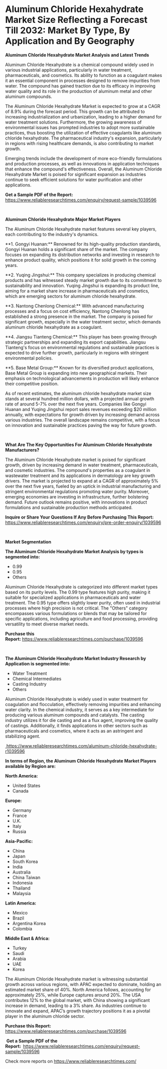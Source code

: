 <p><h1>Aluminum Chloride Hexahydrate Market Size Reflecting a Forecast Till 2032: Market By Type, By Application and By Geography</h1></p><p><strong>Aluminum Chloride Hexahydrate Market Analysis and Latest Trends</strong></p>
<p><p>Aluminum Chloride Hexahydrate is a chemical compound widely used in various industrial applications, particularly in water treatment, pharmaceuticals, and cosmetics. Its ability to function as a coagulant makes it an essential component in processes designed to remove impurities from water. The compound has gained traction due to its efficacy in improving water quality and its role in the production of aluminum metal and other aluminum compounds.</p><p>The Aluminum Chloride Hexahydrate Market is expected to grow at a CAGR of 8.9% during the forecast period. This growth can be attributed to increasing industrialization and urbanization, leading to a higher demand for water treatment solutions. Furthermore, the growing awareness of environmental issues has prompted industries to adopt more sustainable practices, thus boosting the utilization of effective coagulants like aluminum chloride hexahydrate. The pharmaceutical industry's expansion, particularly in regions with rising healthcare demands, is also contributing to market growth.</p><p>Emerging trends include the development of more eco-friendly formulations and production processes, as well as innovations in application techniques that enhance the compound's effectiveness. Overall, the Aluminum Chloride Hexahydrate Market is poised for significant expansion as industries continue to seek efficient solutions for water purification and other applications.</p></p>
<p><strong>Get a Sample PDF of the Report:&nbsp;</strong> <a href="https://www.reliableresearchtimes.com/enquiry/request-sample/1039596?utm_campaign=3585&utm_medium=2&utm_source=Github&utm_content=ia&utm_term=02042025&utm_id=aluminum-chloride-hexahydrate">https://www.reliableresearchtimes.com/enquiry/request-sample/1039596</a></p>
<p>&nbsp;</p>
<p><strong>Aluminum Chloride Hexahydrate Major Market Players</strong></p>
<p><p>The Aluminum Chloride Hexahydrate market features several key players, each contributing to the industry's dynamics. </p><p>**1. Gongyi Huanan:** Renowned for its high-quality production standards, Gongyi Huanan holds a significant share of the market. The company focuses on expanding its distribution networks and investing in research to enhance product quality, which positions it for solid growth in the coming years.</p><p>**2. Yuqing Jingshui:** This company specializes in producing chemical products and has witnessed steady market growth due to its commitment to sustainability and innovation. Yuqing Jingshui is expanding its product line, aiming for a market share increase in pharmaceuticals and cosmetics, which are emerging sectors for aluminum chloride hexahydrate.</p><p>**3. Nantong Chenlong Chemical:** With advanced manufacturing processes and a focus on cost efficiency, Nantong Chenlong has established a strong presence in the market. The company is poised for significant growth, especially in the water treatment sector, which demands aluminum chloride hexahydrate as a coagulant.</p><p>**4. Jiangsu Tianteng Chemical:** This player has been growing through strategic partnerships and expanding its export capabilities. Jiangsu Tianteng's focus on environmental regulations and sustainable practices is expected to drive further growth, particularly in regions with stringent environmental policies.</p><p>**5. Base Metal Group:** Known for its diversified product applications, Base Metal Group is expanding into new geographical markets. Their emphasis on technological advancements in production will likely enhance their competitive position.</p><p>As of recent estimates, the aluminum chloride hexahydrate market size stands at several hundred million dollars, with a projected annual growth rate of around 5-7% over the next five years. Companies like Gongyi Huanan and Yuqing Jingshui report sales revenues exceeding $20 million annually, with expectations for growth driven by increasing demand across various industries. The overall landscape remains competitive, with a focus on innovation and sustainable practices paving the way for future growth.</p></p>
<p>&nbsp;</p>
<p><strong>What Are The Key Opportunities For Aluminum Chloride Hexahydrate Manufacturers?</strong></p>
<p><p>The Aluminum Chloride Hexahydrate market is poised for significant growth, driven by increasing demand in water treatment, pharmaceuticals, and cosmetic industries. The compound's properties as a coagulant in wastewater treatment and its applications in dermatology are key growth drivers. The market is projected to expand at a CAGR of approximately 5% over the next five years, fueled by an uptick in industrial manufacturing and stringent environmental regulations promoting water purity. Moreover, emerging economies are investing in infrastructure, further bolstering demand. Future outlook remains positive, with innovations in product formulations and sustainable production methods anticipated.</p></p>
<p><strong>Inquire or Share Your Questions If Any Before Purchasing This Report:</strong> <a href="https://www.reliableresearchtimes.com/enquiry/pre-order-enquiry/1039596?utm_campaign=3585&utm_medium=2&utm_source=Github&utm_content=ia&utm_term=02042025&utm_id=aluminum-chloride-hexahydrate">https://www.reliableresearchtimes.com/enquiry/pre-order-enquiry/1039596</a></p>
<p>&nbsp;</p>
<p><strong>Market Segmentation</strong></p>
<p><strong>The Aluminum Chloride Hexahydrate Market Analysis by types is segmented into:</strong></p>
<p><ul><li>0.99</li><li>0.95</li><li>Others</li></ul></p>
<p><p>Aluminum Chloride Hexahydrate is categorized into different market types based on its purity levels. The 0.99 type features high purity, making it suitable for specialized applications in pharmaceuticals and water treatment. The 0.95 type offers slightly lower purity, often used in industrial processes where high precision is not critical. The "Others" category encompasses various formulations or blends that may be tailored for specific applications, including agriculture and food processing, providing versatility to meet diverse market needs.</p></p>
<p><strong>Purchase this Report:&nbsp;</strong><a href="https://www.reliableresearchtimes.com/purchase/1039596?utm_campaign=3585&utm_medium=2&utm_source=Github&utm_content=ia&utm_term=02042025&utm_id=aluminum-chloride-hexahydrate">https://www.reliableresearchtimes.com/purchase/1039596</a></p>
<p>&nbsp;</p>
<p><strong>The Aluminum Chloride Hexahydrate Market Industry Research by Application is segmented into:</strong></p>
<p><ul><li>Water Treatment</li><li>Chemical Intermediates</li><li>Casting Industry</li><li>Others</li></ul></p>
<p><p>Aluminum Chloride Hexahydrate is widely used in water treatment for coagulation and flocculation, effectively removing impurities and enhancing water clarity. In the chemical industry, it serves as a key intermediate for producing various aluminum compounds and catalysts. The casting industry utilizes it for die casting and as a flux agent, improving the quality of castings. Additionally, it finds applications in other sectors such as pharmaceuticals and cosmetics, where it acts as an astringent and stabilizing agent.</p></p>
<p><a href="https://www.reliableresearchtimes.com/aluminum-chloride-hexahydrate-r1039596?utm_campaign=3585&utm_medium=2&utm_source=Github&utm_content=ia&utm_term=02042025&utm_id=aluminum-chloride-hexahydrate">&nbsp;https://www.reliableresearchtimes.com/aluminum-chloride-hexahydrate-r1039596</a></p>
<p><strong>In terms of Region, the Aluminum Chloride Hexahydrate Market Players available by Region are:</strong></p>
<p>
    <p> <strong> North America: </strong>
        <ul>
            <li>United States</li>
            <li>Canada</li>
        </ul>
        </p> 
    <p> <strong> Europe: </strong>
        <ul>
            <li>Germany</li>
            <li>France</li>
            <li>U.K.</li>
            <li>Italy</li>
            <li>Russia</li>
        </ul>
        </p> 
    <p> <strong> Asia-Pacific: </strong>
        <ul>
            <li>China</li>
            <li>Japan</li>
            <li>South Korea</li>
            <li>India</li>
            <li>Australia</li>
            <li>China Taiwan</li>
            <li>Indonesia</li>
            <li>Thailand</li>
            <li>Malaysia</li>
        </ul>
        </p> 
    <p> <strong> Latin America: </strong>
        <ul>
            <li>Mexico</li>
            <li>Brazil</li>
            <li>Argentina Korea</li>
            <li>Colombia</li>
        </ul>
        </p> 
    <p> <strong> Middle East & Africa: </strong>
        <ul>
            <li>Turkey</li>
            <li>Saudi</li>
            <li>Arabia</li>
            <li>UAE</li>
            <li>Korea</li>
        </ul>
    </p>
    </p>
<p><p>The Aluminum Chloride Hexahydrate market is witnessing substantial growth across various regions, with APAC expected to dominate, holding an estimated market share of 40%. North America follows, accounting for approximately 25%, while Europe captures around 20%. The USA contributes 12% to the global market, with China showing a significant increase in demand, leading to a 3% share. As industries continue to innovate and expand, APAC’s growth trajectory positions it as a pivotal player in the aluminum chloride sector.</p></p>
<p><strong>Purchase this Report: </strong><a href="https://www.reliableresearchtimes.com/purchase/1039596?utm_campaign=3585&utm_medium=2&utm_source=Github&utm_content=ia&utm_term=02042025&utm_id=aluminum-chloride-hexahydrate">https://www.reliableresearchtimes.com/purchase/1039596</a></p>
<p>&nbsp;<strong>Get a Sample PDF of the Report:&nbsp;&nbsp;</strong><a href="https://www.reliableresearchtimes.com/enquiry/request-sample/1039596?utm_campaign=3585&utm_medium=2&utm_source=Github&utm_content=ia&utm_term=02042025&utm_id=aluminum-chloride-hexahydrate">https://www.reliableresearchtimes.com/enquiry/request-sample/1039596</a></p>
<p><strong></strong></p>
<p>Check more reports on <a href="https://www.reliableresearchtimes.com/?utm_campaign=3585&utm_medium=2&utm_source=Github&utm_content=ia&utm_term=02042025&utm_id=aluminum-chloride-hexahydrate">https://www.reliableresearchtimes.com/</a></p>